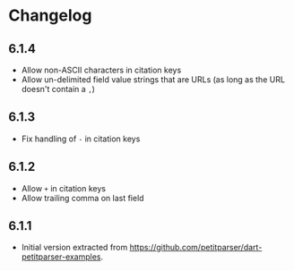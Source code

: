 # Changelog

## 6.1.4

* Allow non-ASCII characters in citation keys
* Allow un-delimited field value strings that are URLs (as long as the URL
  doesn't contain a `,`)

## 6.1.3

* Fix handling of `-` in citation keys

## 6.1.2

* Allow `+` in citation keys
* Allow trailing comma on last field

## 6.1.1

* Initial version extracted from https://github.com/petitparser/dart-petitparser-examples.
